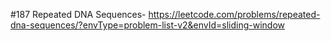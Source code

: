 #187 Repeated DNA Sequences-  https://leetcode.com/problems/repeated-dna-sequences/?envType=problem-list-v2&envId=sliding-window
